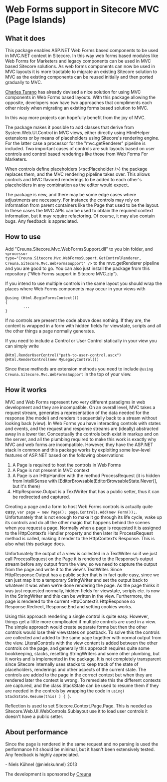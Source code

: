 Web Forms support in Sitecore MVC (Page Islands)
================================================

## What it does ##

This package enables ASP.NET Web Forms based components to be used in MVC.NET context in Sitecore. 
In this way web forms based modules like Web Forms for Marketers and legacy components can be used in MVC based Sitecore solutions.
As web forms components can now be used in MVC layouts it is more tractable to migrate an existing Sitecore solution to MVC as the existing components can be reused initially and then ported gradually to MVC.

[Charles Turano](http://www.hhogdev.com/Blog/2012/December/MVC-WebForms.aspx) has already devised a nice solution for using MVC components in Web Forms based layouts. With this package allowing the opposite, developers now have two approaches that compliments each other nicely when migrating an existing forms based solution to MVC.

In this way more projects can hopefully benefit from the joy of MVC.

The package makes it possible to add classes that derive from System.Web.UI.Control in MVC views, either directly 
using HtmlHelper extensions or by means of placeholders using Sitecore's rendering engine. For the latter case a processor for the "mvc.getRenderer" pipeline is included.
Two important cases of controls are sub layouts based on user controls and control based renderings like those from Web Forms For Marketers.

When controls define placeholders (\<sc:Placeholder /\>) the package replaces them, and the MVC rendering pipeline takes over. This allows controls and MVC flavored renderings to be added to each other's placeholders in any combination as the editor would expect.

The package is new, and there may be some edge cases where adjustments are necessary. For instance the controls may rely on information from parent containers like the Page that used to be the layout. In these cases the MVC APIs can be used to obtain the required context information, but it may require refactoring.
Of course, it may also contain bugs. Any feedback is appreciated.


## How to use ##

Add "Creuna.Sitecore.Mvc.WebFormsSupport.dll" to you bin folder, and `<processor type="Creuna.Sitecore.Mvc.WebFormsSupport.GetControlRenderer, Creuna.Sitecore.Mvc.WebFormsSupport" />` to the mvc.getRenderer pipeline and you are good to go. You can also just install the package from this repository ("Web Forms support in Sitecore MVC.zip").

If you intend to use multiple controls in the same layout you should wrap the places where Web Forms components may occur in your views with

```
@using (Html.BeginFormsContext())
{
		...
}
```

If no controls are present the code above does nothing. If they are, the content is wrapped in a form with hidden fields for viewstate, scripts and all the other things a page normally generates.

If you need to include a Control or User Control statically in your view you can simply write

```
@Html.RenderUserControl("path-to-user-control.ascx")
@Html.RenderControl(new MyLegacyControl())
```

Since these methods are extension methods you need to include `@using Creuna.Sitecore.Mvc.WebFormsSupport` in the top of your view.

## How it works ##
MVC and Web Forms represent two very different paradigms in web development and they are incompatible. On an overall level, MVC takes a request stream, generates a representation of the data needed for the response (the model) and renders it sequentially back to a stream without looking back (view). In Web Forms you have interacting controls with states and events, and the request and response streams are (ideally) abstracted away in a lower tier. Conceptually the controls both exist in markup and on the server, and all the plumbing required to make this work is exactly why MVC and web forms are incompatible. However, they have the ASP.NET stack in common and this package works by exploiting some low-level features of ASP.NET based on the following observations:

  1. A Page is required to host the controls in Web Forms
  2. A Page is not present in MVC context
  3. A Page is an IHttpHandler with the method ProcessRequest (it is hidden from IntelliSense with [EditorBrowsable(EditorBrowsableState.Never)], but it's there)
  4. HttpResponse.Output is a TextWriter that has a public setter, thus it can be redirected and captured.
  
Creating a page and a form to host Web Forms controls is actually quite easy, `var page = new Page(); page.Controls.Add(new Form());`. Unfortunately that is not enough to make it go through its life cycle, wake up its controls and do all the other magic that happens behind the scenes when you request a page. Normally when a page is requested it is assigned to the HttpContext’s Handler property and then later its ProcessRequest method is called, making it render to the HttpContext’s Response. This is also what this package does. 

Unfortunately the output of a view is collected in a TextWriter so if we just call ProcessRequest on the Page it is rendered to the Response’s output stream before any output from the view, so we need to capture the output from the page and write it to the view's TextWriter. Since HttpResponse.Output has a public setter that is in fact quite easy, since we can just map it to a temporary StringWriter and set the output back to whatever it was when we’re done rendering the page. As the page thinks it was just requested normally, hidden fields for viewstate, scripts etc. is now in the StringWriter and this can be written in the view. Furthermore, the page is rendered to the current HttpContext’s  HttpResponse so Response.Redirect, Response.End and setting cookies works.

Using this approach rendering a single control is quite easy. However, things get a little more complicated if multiple controls are used in a view. The simple approach would create separate forms but then the other controls would lose their viewstates on postback. To solve this the controls are collected and added to the same page together with normal output from the view. LiteralControls with the view content is added between the other controls on the page, and generally this approach requires quite some bookkeeping, stacks, resetting StringWriters and some other plumbing, but it works and is implemented in the package. It is not completely transparent since Sitecore internally uses stacks to keep track of the state of placeholders, renderings and other aspects of the current state. The controls are added to the page in the correct context but when they are rendered later the context is wrong. To remediate this the different contexts are captured, and the class StackState can be used to resume them if they are needed in the controls by wrapping the code in `using( StackState.Resume(this) ) { }`.

Reflection is used to set Sitecore.Context.Page.Page. This is needed as Sitecore.Web.UI.WebControls.Sublayout use it to load user controls it doesn't have a public setter. 

## About performance ##
Since the page is rendered in the same request and no parsing is used the performance hit should be minimal, but it hasn't been extensively tested. Any feedback is highly appreciated.

  
  

\- Niels Kühnel (@nielskuhnel) 2013

The development is sponsored by [Creuna](http://www.creuna.dk)